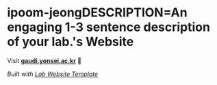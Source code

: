 
# ipoom-jeongDESCRIPTION=An engaging 1-3 sentence description of your lab.'s Website

Visit **[gaudi.yonsei.ac.kr](http://gaudi.yonsei.ac.kr)** 🚀

_Built with [Lab Website Template](https://greene-lab.gitbook.io/lab-website-template-docs)_
